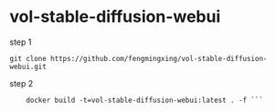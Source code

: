 # vol-stable-diffusion-webui

step 1

``` git clone https://github.com/fengmingxing/vol-stable-diffusion-webui.git ```

step 2

``` cd vol-stable-diffusion-webui
    docker build -t=vol-stable-diffusion-webui:latest . -f ```
